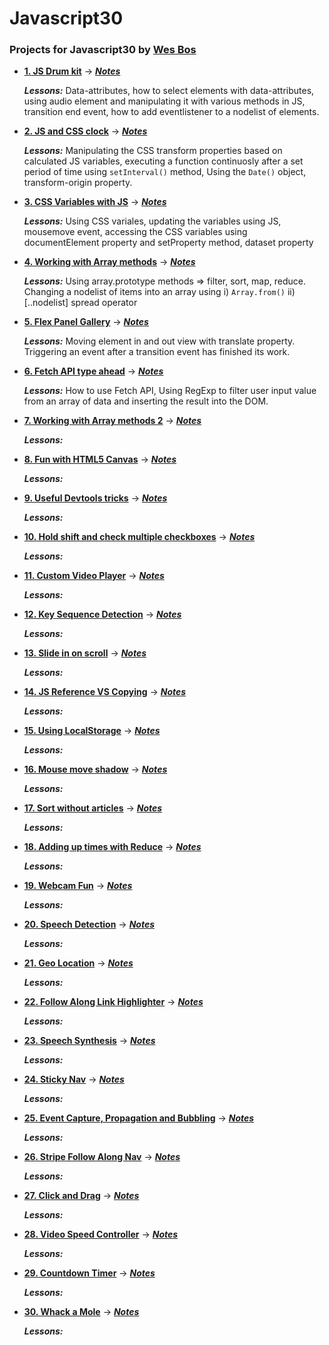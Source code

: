 # Javascript30

### Projects for Javascript30 by [Wes Bos](https://twitter.com/wesbos)

* **[1. JS Drum kit](https://shovanch.com/JS30/01%20-%20JS%20Drum%20Kit/)** → **_[Notes](https://github.com/shovanch/JS30/blob/master/01%20-%20JS%20Drum%20Kit/README.md)_**

  **_Lessons:_** Data-attributes, how to select elements with data-attributes, using audio element and manipulating it with various methods in JS, transition end event, how to add eventlistener to a nodelist of elements.

* **[2. JS and CSS clock](https://shovanch.com/JS30/02%20-%20JS%20and%20CSS%20Clock/)** → **_[Notes](https://github.com/shovanch/JS30/blob/master/02%20-%20JS%20and%20CSS%20Clock/README.md)_**

  **_Lessons:_** Manipulating the CSS transform properties based on calculated JS variables, executing a function continuosly after a set period of time using `setInterval()` method, Using the `Date()` object, transform-origin property.

* **[3. CSS Variables with JS](https://shovanch.com/JS30/03%20-%20CSS%20Variables/)** → **_[Notes](https://github.com/shovanch/JS30/blob/master/03%20-CSS%20Variables/README.md)_**

  **_Lessons:_** Using CSS variales, updating the variables using JS, mousemove event, accessing the CSS variables using documentElement property and setProperty method, dataset property

* **[4. Working with Array methods](https://shovanch.com/JS30/04%20-%20Array%20Cardio%20Day%201/)** → **_[Notes](https://github.com/shovanch/JS30/blob/master/04%20-%20Array%20Cardio%20Day%201/README.md)_**

  **_Lessons:_** Using array.prototype methods => filter, sort, map, reduce. Changing a nodelist of items into an array using i) `Array.from()` ii) [..nodelist] spread operator

* **[5. Flex Panel Gallery](https://shovanch.com/JS30/05%20-%20Flex%20Panel%20Gallery/)** → **_[Notes](https://github.com/shovanch/JS30/blob/master/05%20-%20Flex%20Panel%20Gallery/README.md)_**

  **_Lessons:_** Moving element in and out view with translate property. Triggering an event after a transition event has finished its work.

* **[6. Fetch API type ahead](https://shovanch.com/JS30/06%20-%20Type%20Ahead/)** → **_[Notes](https://github.com/shovanch/JS30/blob/master/06%20-%20Type%20Ahead/README.md)_**

  **_Lessons:_** How to use Fetch API, Using RegExp to filter user input value from an array of data and inserting the result into the DOM.

* **[7. Working with Array methods 2](https://shovanch.com/JS30/07%20-%20Array%20Cardio%20Day%202/)** → **_[Notes](https://github.com/shovanch/JS30/blob/master/07%20-%20Array%20Cardio%20Day%202/README.md)_**

  **_Lessons:_**

* **[8. Fun with HTML5 Canvas](https://shovanch.com/JS30/08%20-%20Fun%20with%20HTML5%20Canvas/)** → **_[Notes](https://github.com/shovanch/JS30/blob/master/08%20-%20Fun%20with%20HTML5%20Canvas/README.md)_**

  **_Lessons:_**

* **[9. Useful Devtools tricks](https://shovanch.com/JS30/09%20-%20Dev%20Tools%20Domination/)** → **_[Notes](https://github.com/shovanch/JS30/blob/master/09%20-%20Dev%20Tools%20Domination/README.md)_**

  **_Lessons:_**

* **[10. Hold shift and check multiple checkboxes](https://shovanch.com/JS30/10%20-%20Hold%20Shift%20and%20Check%20Checkboxes/)** → **_[Notes](https://github.com/shovanch/JS30/blob/master/10%20-%20Hold%20Shift%20and%20Check%20Checkboxes/README.md)_**

  **_Lessons:_**

* **[11. Custom Video Player](https://shovanch.com/JS30/11%20-%20Custom%20Video%20Player/)** → **_[Notes](https://github.com/shovanch/JS30/blob/master/11%20-%20Custom%20Video%20Player/README.md)_**

  **_Lessons:_**

* **[12. Key Sequence Detection](https://shovanch.com/JS30/12%20-%20Key%20Sequence%20Detection/)** → **_[Notes](https://github.com/shovanch/JS30/blob/master/12%20-%20Key%20Sequence%20Detection/README.md)_**

  **_Lessons:_**

* **[13. Slide in on scroll](https://shovanch.com/JS30/13%20-%20Slide%20in%20on%20Scroll/)** → **_[Notes](https://github.com/shovanch/JS30/blob/master/13%20-%20Slide%20in%20on%20Scroll/README.md)_**

  **_Lessons:_**

* **[14. JS Reference VS Copying](https://shovanch.com/JS30/14%20-%20JavaScript%20References%20VS%20Copying/)** → **_[Notes](https://github.com/shovanch/JS30/blob/master/14%20-%20JavaScript%20References%20VS%20Copying/README.md)_**

  **_Lessons:_**

* **[15. Using LocalStorage](https://shovanch.com/JS30/15%20-%20LocalStorage/)** → **_[Notes](https://github.com/shovanch/JS30/blob/master/15%20-%20LocalStorage/README.md)_**

  **_Lessons:_**

* **[16. Mouse move shadow](https://shovanch.com/JS30/16%20-%20Mouse%20Move%20Shadow/)** → **_[Notes](https://github.com/shovanch/JS30/blob/master/16%20-%20Mouse%20Move%20Shadow/README.md)_**

  **_Lessons:_**

* **[17. Sort without articles](https://shovanch.com/JS30/17%20-%20Sort%20Without%20Articles/)** → **_[Notes](https://github.com/shovanch/JS30/blob/master/17%20-%20Sort%20Without%20Articles/README.md)_**

  **_Lessons:_**

* **[18. Adding up times with Reduce](https://shovanch.com/JS30/18%20-%20Adding%20Up%20Times%20with%20Reduce/)** → **_[Notes](https://github.com/shovanch/JS30/blob/master/18%20-%20Adding%20Up%20Times%20with%20Reduce/README.md)_**

  **_Lessons:_**

* **[19. Webcam Fun](https://shovanch.com/JS30/19%20-%20Webcam%20Fun/)** → **_[Notes](https://github.com/shovanch/JS30/blob/master/19%20-%20Webcam%20Fun/README.md)_**

  **_Lessons:_**

* **[20. Speech Detection](https://shovanch.com/JS30/20%20-%20Speech%20Detection/)** → **_[Notes](https://github.com/shovanch/JS30/blob/master/20%20-%20Speech%20Detection/README.md)_**

  **_Lessons:_**

* **[21. Geo Location](https://shovanch.com/JS30/21%20-%20Geolocation/)** → **_[Notes](https://github.com/shovanch/JS30/blob/master/21%20-%20Geolocation/README.md)_**

  **_Lessons:_**

* **[22. Follow Along Link Highlighter](https://shovanch.com/JS30/22%20-%20Follow%20Along%20Link%20Highlighter/)** → **_[Notes](https://github.com/shovanch/JS30/blob/master/22%20-%20Follow%20Along%20Link%20Highlighter/README.md)_**

  **_Lessons:_**

* **[23. Speech Synthesis](https://shovanch.com/JS30/23%20-%20Speech%20Synthesis/)** → **_[Notes](https://github.com/shovanch/JS30/blob/master/23%20-%20Speech%20Synthesis/README.md)_**

  **_Lessons:_**

* **[24. Sticky Nav](https://shovanch.com/JS30/24%20-%20Sticky%20Nav/)** → **_[Notes](https://github.com/shovanch/JS30/blob/master/24%20-%20Sticky%20Nav/README.md)_**

  **_Lessons:_**

* **[25. Event Capture, Propagation and Bubbling](https://shovanch.com/JS30/25%20-%20Event%20Capture,%20Propagation,%20Bubbling%20and%20Once/)** → **_[Notes](https://github.com/shovanch/JS30/blob/master/25%20-%20Event%20Capture,%20Propagation,%20Bubbling%20and%20Once/README.md)_**

  **_Lessons:_**

* **[26. Stripe Follow Along Nav](https://shovanch.com/JS30/26%20-%20Stripe%20Follow%20Along%20Nav/)** → **_[Notes](https://github.com/shovanch/JS30/blob/master/26%20-%20Stripe%20Follow%20Along%20Nav/README.md)_**

  **_Lessons:_**

* **[27. Click and Drag](https://shovanch.com/JS30/27%20-%20Click%20and%20Drag/)** → **_[Notes](https://github.com/shovanch/JS30/blob/master/27%20-%20Click%20and%20Drag/README.md)_**

  **_Lessons:_**

* **[28. Video Speed Controller](https://shovanch.com/JS30/28%20-%20Video%20Speed%20Controller/)** → **_[Notes](https://github.com/shovanch/JS30/blob/master/28%20-%20Video%20Speed%20Controller/README.md)_**

  **_Lessons:_**

* **[29. Countdown Timer](https://shovanch.com/JS30/29%20-%20Countdown%20Timer/)** → **_[Notes](https://github.com/shovanch/JS30/blob/master/29%20-%20Countdown%20Timer/README.md)_**

  **_Lessons:_**

* **[30. Whack a Mole](https://shovanch.com/JS30/30%20-%20Whack%20A%20Mole/)** → **_[Notes](https://github.com/shovanch/JS30/blob/master/30%20-%20Whack%20A%20Mole/README.md)_**

  **_Lessons:_**
